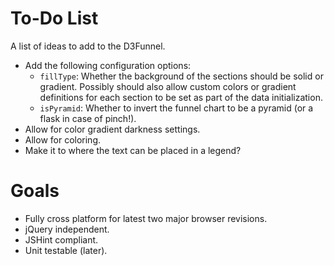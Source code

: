 # To-Do List

A list of ideas to add to the D3Funnel.

* Add the following configuration options:
	* `fillType`: Whether the background of the sections should be solid or gradient. Possibly should also allow custom
	  colors or gradient definitions for each section to be set as part of the data initialization.
	* `isPyramid`: Whether to invert the funnel chart to be a pyramid (or a flask in case of pinch!).
* Allow for color gradient darkness settings.
* Allow for coloring.
* Make it to where the text can be placed in a legend?

# Goals

* Fully cross platform for latest two major browser revisions.
* jQuery independent.
* JSHint compliant.
* Unit testable (later).
